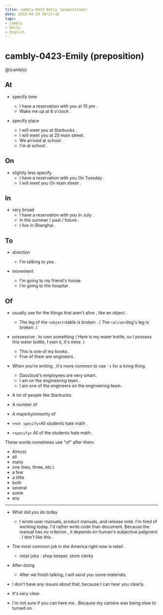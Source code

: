 ```yaml
---
title: cambly-0423-Emily (preposition)
date: 2019-04-29 00:27:42
tags:
- cambly
- Emily
- English
---
```


# cambly-0423-Emily (preposition)

@(cambly)

## At

- specify time
	- I have a reservation with you at 10 pm . 
	- Wake me up at 6 o'clock .

- specify place 
	- I will meet you at Starbucks .
	- I will meet you at 25 main street.
	- We arrived at school .
	- I'm at school .

## On

- slightly less specify 
	- I have a reservation with you On Tuesday .
	- I will meet you On main street .

## In

- very broad 
	- I have a reservation with you In July .
	- In the summer / past / future .
	- I live in Shanghai .

## To

- direction
	- I'm talking to you .
 
- movement  
	- I'm going to my friend's house.
	- I'm going to the hospital .

## Of

- usually use for the things that aren't alive , like an object .
	- The leg of the `<object>`table is broken . ( The `<alive>`dog's leg is broken. )

- possessive : to own something
( Here is my water bottle, so I possess this water bottle, I own it, it's mine. )
	- This is one of my books.
	- Five of them are engineers .

- When you're writing , it's more common to use `'s` for a living thing. 
	- Daocloud's employees are very smart.
	- I am on the engineering team .
	- I am one of the engineers on the engineering team .

- A lot of people like Starbucks.
- A number of
- A majority/minority of

- `<not specify>`All students hate math .
- `<specify>` All of the students hate math .

These words sometimes use "of" after them: 
- Almost
- all
- many
- one (two, three, etc.)
- a few
- a little
- both
- several
- some
- any 

---

- What did you do today
	- I wrote user manuals, product manuals, and release note. I'm tired of working today. I'd rather write code than document. Because the manual has no criterion , it depends on human's subjective judgment . I don't like this .

- The most common job in the America right now is retail .
	- retail jobs : shop keeper, store clerks

- After doing
	- After we finish talking, I will send you some materials.

- I don't have any issues about that, because I can hear you clearly.
- It's very clear.
- I'm not sure if you can here me . Because my camera was being slow to turned on .
